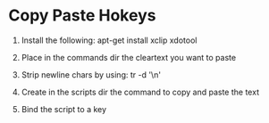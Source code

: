 # Copy Paste Hokeys
1. Install the following:
    apt-get install xclip xdotool

2. Place in the commands dir the cleartext you want to paste
3. Strip newline chars by using:
    tr -d '\n' 
4. Create in the scripts dir the command to copy and paste the text
5. Bind the script to a key
